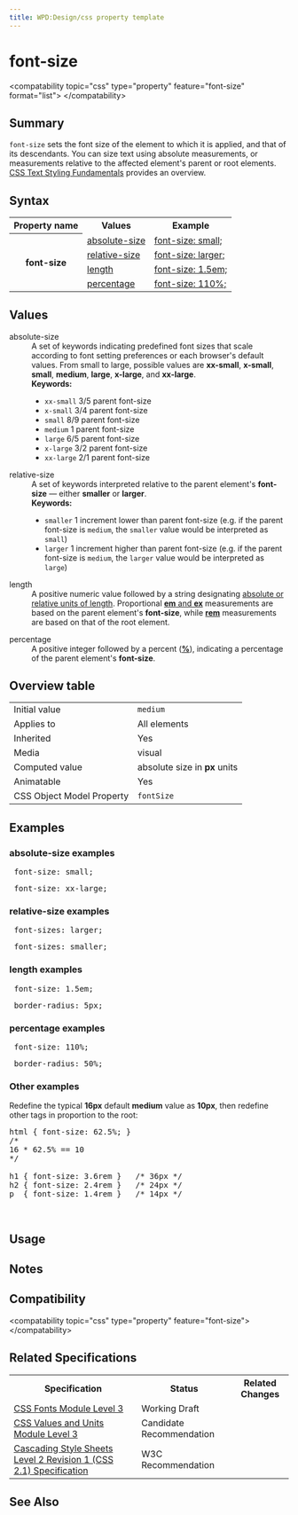 ```yaml
---
title: WPD:Design/css property template
---
```

<h1><span class="mw-headline" id="font-size">font-size</span></h1>
<p>&lt;compatability topic="css" type="property" feature="font-size" format="list"&gt; &lt;/compatability&gt;
</p>
<h2><span class="mw-headline" id="Summary">Summary</span></h2>
<p><code>font-size</code> sets the font size of the element to which it is applied, and that of its descendants. You can size text using absolute measurements, or measurements relative to the affected element's parent or root elements. <a href="/wiki/guides/css_text_styling_fundamentals" title="guides/css text styling fundamentals">CSS Text Styling Fundamentals</a> provides an overview.
</p>
<h2><span class="mw-headline" id="Syntax">Syntax</span></h2>
<table class="wikitable template_test">
<tr>
<th> Property name
</th>
<th> Values
</th>
<th> Example
</th></tr>
<tr>
<th rowspan="4"> font-size
</th>
<td> <a href="#absolute-size_value">absolute-size</a>
</td>
<td> <a href="#absolute-size_examples">font-size: small;</a>
</td></tr>
<tr>
<td> <a href="#relative-size_value">relative-size</a>
</td>
<td> <a href="#relative-size_examples">font-size: larger;</a>
</td></tr>
<tr>
<td> <a href="#length_value">length</a>
</td>
<td> <a href="#length_examples">font-size: 1.5em;</a>
</td></tr>
<tr>
<td> <a href="#percentage_value">percentage</a>
</td>
<td> <a href="#percentage_examples">font-size: 110%;</a>
</td></tr></table>
<h2><span class="mw-headline" id="Values">Values</span></h2>
<dl>
<dt id="absolute-size_value" class="template_test">absolute-size</dt>
<dd class="template_test">A set of keywords indicating predefined font sizes that scale according to font setting preferences or each browser's default values. From small to large, possible values are <b>xx-small</b>, <b>x-small</b>, <b>small</b>, <b>medium</b>, <b>large</b>, <b>x-large</b>, and <b>xx-large</b>.
<br />
<b>Keywords:</b>
<ul class="keywords">
   <li><code class="value keyword">xx-small</code> 3/5 parent font-size</li>
   <li><code class="value keyword">x-small</code> 3/4 parent font-size</li>
   <li><code class="value keyword">small</code> 8/9 parent font-size</li>
   <li><code class="value keyword">medium</code> 1 parent font-size</li>
   <li><code class="value keyword">large</code> 6/5 parent font-size</li>
   <li><code class="value keyword">x-large</code> 3/2 parent font-size</li>
   <li><code class="value keyword">xx-large</code> 2/1 parent font-size</li>
</ul>
<p></dd>
</p><p><dt id="relative-size_value" class="template_test">relative-size</dt>
<dd class="template_test">A set of keywords interpreted relative to the parent element's <b>font-size</b> — either <b>smaller</b> or <b>larger</b>.
<br />
<b>Keywords:</b>
</p>
<ul class="keywords">
    <li><code class="value keyword">smaller</code> 1 increment lower than parent font-size (e.g. if the parent font-size is <code>medium</code>, the <code>smaller</code> value would be interpreted as <code>small</code>)</li>
   <li><code class="value keyword">larger</code>  1 increment higher than parent font-size (e.g. if the parent font-size is <code>medium</code>, the <code>larger</code> value would be interpreted as <code>large</code>)</li>
</ul>
<p></dd>
</p><p><dt id="length_value" class="template_test">length</dt>
<dd class="template_test">A positive numeric value followed by a string designating <a href="/wiki/css/data_types/length" title="css/data types/length">absolute or relative units of length</a>. Proportional <a href="/wiki/css/data_types/length" title="css/data types/length"><b>em</b> and <b>ex</b></a> measurements are based on the parent element's <b>font-size</b>, while <a href="/wiki/css/data_types/length" title="css/data types/length"><b>rem</b></a> measurements are based on that of the root element.</dd>
</p><p><dt id="percentage_value" class="template_test">percentage</dt>
<dd class="template_test">A positive integer followed by a percent (<a href="/w/index.php?title=css/data_types/numeric&amp;action=edit&amp;redlink=1" class="new" title="css/data types/numeric (page does not exist)"><b>%</b></a>), indicating a percentage of the parent element's <b>font-size</b>.</dd>
</p>
</dl>
<h2><span class="mw-headline" id="Overview_table">Overview table</span></h2>
<table class="wikitable">
<tr>
<td> Initial value
</td>
<td> <code>medium</code>
</td></tr>
<tr>
<td> Applies to
</td>
<td> All elements
</td></tr>
<tr>
<td> Inherited
</td>
<td>  Yes
</td></tr>
<tr>
<td> Media
</td>
<td> visual
</td></tr>
<tr>
<td> Computed value
</td>
<td> absolute size in <b>px</b> units
</td></tr>
<tr>
<td> Animatable
</td>
<td> Yes
</td></tr>
<tr>
<td> CSS Object Model Property
</td>
<td> <code>fontSize</code>
</td></tr></table>
<h2><span class="mw-headline" id="Examples">Examples</span></h2>
<h3><span class="mw-headline" id="absolute-size.09_examples">absolute-size	 examples</span></h3>
<div dir="ltr" class="mw-geshi mw-code mw-content-ltr"><div class="html5 source-html5"><pre class="de1"> font-size: small;</pre></div></div>
<div dir="ltr" class="mw-geshi mw-code mw-content-ltr"><div class="html5 source-html5"><pre class="de1"> font-size: xx-large;</pre></div></div>
<h3><span class="mw-headline" id="relative-size_examples">relative-size examples</span></h3>
<div dir="ltr" class="mw-geshi mw-code mw-content-ltr"><div class="html5 source-html5"><pre class="de1"> font-sizes: larger;</pre></div></div>
<div dir="ltr" class="mw-geshi mw-code mw-content-ltr"><div class="html5 source-html5"><pre class="de1"> font-sizes: smaller;</pre></div></div>
<h3><span class="mw-headline" id="length_examples">length examples</span></h3>
<div dir="ltr" class="mw-geshi mw-code mw-content-ltr"><div class="html5 source-html5"><pre class="de1"> font-size: 1.5em;</pre></div></div>
<div dir="ltr" class="mw-geshi mw-code mw-content-ltr"><div class="html5 source-html5"><pre class="de1"> border-radius: 5px;</pre></div></div>
<h3><span class="mw-headline" id="percentage_examples">percentage examples</span></h3>
<div dir="ltr" class="mw-geshi mw-code mw-content-ltr"><div class="html5 source-html5"><pre class="de1"> font-size: 110%;</pre></div></div>
<div dir="ltr" class="mw-geshi mw-code mw-content-ltr"><div class="html5 source-html5"><pre class="de1"> border-radius: 50%;</pre></div></div>
<h3><span class="mw-headline" id="Other_examples">Other examples</span></h3>
<p>Redefine the typical <b>16px</b> default <b>medium</b> value as <b>10px</b>, then redefine other tags in proportion to the root:
</p>
<div dir="ltr" class="mw-geshi mw-code mw-content-ltr"><div class="html5 source-html5"><pre class="de1">html { font-size: 62.5%; } 
/* 
16 * 62.5% == 10 
*/
&#160;
h1 { font-size: 3.6rem }   /* 36px */
h2 { font-size: 2.4rem }   /* 24px */
p  { font-size: 1.4rem }   /* 14px */</pre></div></div>
<p><br />
</p>
<h2><span class="mw-headline" id="Usage">Usage</span></h2>
<h2><span class="mw-headline" id="Notes">Notes</span></h2>
<h2><span class="mw-headline" id="Compatibility">Compatibility</span></h2>
<p>&lt;compatability topic="css" type="property" feature="font-size"&gt; &lt;/compatability&gt;
</p>
<h2><span class="mw-headline" id="Related_Specifications">Related Specifications</span></h2>
<table class="wikitable">
<tr>
<th> Specification
</th>
<th> Status
</th>
<th> Related Changes
</th></tr>
<tr>
<td> <a rel="nofollow" class="external text" href="http://www.w3.org/TR/css3-fonts/#font-size-prop">CSS Fonts Module Level 3</a>
</td>
<td> Working Draft
</td>
<td>
</td></tr>
<tr>
<td> <a rel="nofollow" class="external text" href="http://www.w3.org/TR/css3-values/">CSS Values and Units Module Level 3</a>
</td>
<td> Candidate Recommendation
</td>
<td>
</td></tr>
<tr>
<td> <a rel="nofollow" class="external text" href="http://www.w3.org/TR/CSS2/">Cascading Style Sheets Level 2 Revision 1 (CSS 2.1) Specification</a>
</td>
<td> W3C Recommendation
</td>
<td>
</td></tr></table>
<h2><span class="mw-headline" id="See_Also">See Also</span></h2>

<!-- 
NewPP limit report
CPU time usage: 0.092 seconds
Real time usage: 0.097 seconds
Preprocessor visited node count: 162/1000000
Preprocessor generated node count: 286/1000000
Post‐expand include size: 0/2097152 bytes
Template argument size: 0/2097152 bytes
Highest expansion depth: 2/40
Expensive parser function count: 0/100
-->

<!-- 
Transclusion expansion time report (%,ms,calls,template)
100.00%    0.000      1 - -total
-->

<!-- Saved in parser cache with key wpwiki:pcache:idhash:8363-0!*!0!!*!*!*!esi=1 and timestamp 20150731113910 and revision id 33700
 -->
